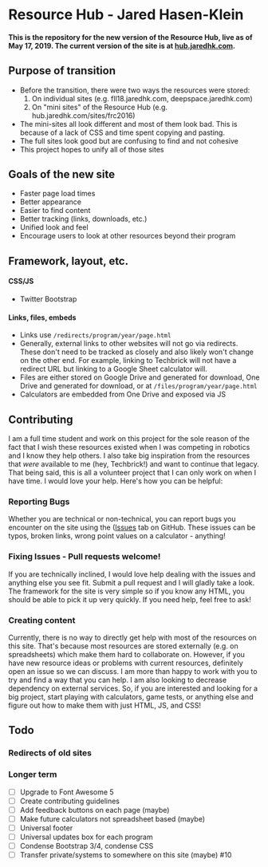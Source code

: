 # Resource Hub - Jared Hasen-Klein
#### This is the repository for the new version of the Resource Hub, live as of May 17, 2019. The current version of the site is at [hub.jaredhk.com](http://hub.jaredhk.com).

## Purpose of transition
* Before the transition, there were two ways the resources were stored:
  1. On individual sites (e.g. fll18.jaredhk.com, deepspace.jaredhk.com)
  2. On "mini sites" of the Resource Hub (e.g. hub.jaredhk.com/sites/frc2016)
* The mini-sites all look different and most of them look bad. This is because of a lack of CSS and time spent copying and pasting.
* The full sites look good but are confusing to find and not cohesive
* This project hopes to unify all of those sites

## Goals of the new site
* Faster page load times
* Better appearance
* Easier to find content
* Better tracking (links, downloads, etc.)
* Unified look and feel
* Encourage users to look at other resources beyond their program

## Framework, layout, etc.
#### CSS/JS
* Twitter Bootstrap
#### Links,  files, embeds
* Links use `/redirects/program/year/page.html`
* Generally, external links to other websites will not go via redirects. These don't need to be tracked as closely and also likely won't change on the other end. For example, linking to Techbrick will not have a redirect URL but linking to a Google Sheet calculator will.
* Files are either stored on Google Drive and generated for download, One Drive and generated for download, or at `/files/program/year/page.html`
* Calculators are embedded from One Drive and exposed via JS

## Contributing
I am a full time student and work on this project for the sole reason of the fact that I wish these resources existed when I was competing in robotics and I know they help others. I also take big inspiration from the resources that _were_ available to me (hey, Techbrick!) and want to continue that legacy. That being said, this is all a volunteer project that I can only work on when I have time. I would love your help. Here's how you can be helpful:
### Reporting Bugs
Whether you are technical or non-technical, you can report bugs you encounter on the site using the ([Issues](/../../issues) tab on GitHub. These issues can be typos, broken links, wrong point values on a calculator - anything!
### Fixing Issues - Pull requests welcome!
If you are technically inclined, I would love help dealing with the issues and anything else you see fit. Submit a pull request and I will gladly take a look. The framework for the site is very simple so if you know any HTML, you should be able to pick it up very quickly. If you need help, feel free to ask!
### Creating content
Currently, there is no way to directly get help with most of the resources on this site. That's because most resources are stored externally (e.g. on spreadsheets) which make them hard to collaborate on. However, if you have new resource ideas or problems with current resources, definitely open an issue so we can discuss. I am more than happy to work with you to try and find a way that you can help. I am also looking to decrease dependency on external services. So, if you are interested and looking for a big project, start playing with calculators, game tests, or anything else and figure out how to make them with just HTML, JS, and CSS!

## Todo
### Redirects of old sites
### Longer term
- [ ] Upgrade to Font Awesome 5
- [ ] Create contributing guidelines
- [ ] Add feedback buttons on each page (maybe)
- [ ] Make future calculators not spreadsheet based (maybe)
- [ ] Universal footer
- [ ] Universal updates box for each program
- [ ] Condense Bootstrap 3/4, condense CSS
- [ ] Transfer private/systems to somewhere on this site (maybe) #10
